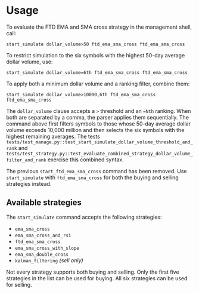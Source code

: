 # Usage

To evaluate the FTD EMA and SMA cross strategy in the management shell, call:

```
start_simulate dollar_volume>50 ftd_ema_sma_cross ftd_ema_sma_cross
```

To restrict simulation to the six symbols with the highest 50-day average dollar
volume, use:

```
start_simulate dollar_volume=6th ftd_ema_sma_cross ftd_ema_sma_cross
```

To apply both a minimum dollar volume and a ranking filter, combine them:

```
start_simulate dollar_volume>10000,6th ftd_ema_sma_cross ftd_ema_sma_cross
```

The `dollar_volume` clause accepts a `>` threshold and an `=Nth` ranking. When both
are separated by a comma, the parser applies them sequentially. The command
above first filters symbols to those whose 50-day average dollar volume exceeds
10,000 million and then selects the six symbols with the highest remaining
averages. The tests `tests/test_manage.py::test_start_simulate_dollar_volume_threshold_and_rank`
and `tests/test_strategy.py::test_evaluate_combined_strategy_dollar_volume_filter_and_rank`
exercise this combined syntax.

The previous `start_ftd_ema_sma_cross` command has been removed.
Use `start_simulate` with `ftd_ema_sma_cross` for both the buying and
selling strategies instead.

## Available strategies

The `start_simulate` command accepts the following strategies:

* `ema_sma_cross`
* `ema_sma_cross_and_rsi`
* `ftd_ema_sma_cross`
* `ema_sma_cross_with_slope`
* `ema_sma_double_cross`
* `kalman_filtering` *(sell only)*

Not every strategy supports both buying and selling. Only the first five
strategies in the list can be used for buying. All six strategies can be used
for selling.
